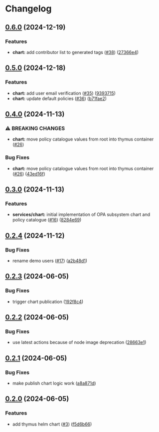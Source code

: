 # Changelog

## [0.6.0](https://github.com/carbynestack/thymus/compare/chart-v0.5.0...chart-v0.6.0) (2024-12-19)


### Features

* **chart:** add contributor list to generated tags ([#38](https://github.com/carbynestack/thymus/issues/38)) ([27366e4](https://github.com/carbynestack/thymus/commit/27366e450ecb9055e027ac2a96bc5a7360981153))

## [0.5.0](https://github.com/carbynestack/thymus/compare/chart-v0.4.0...chart-v0.5.0) (2024-12-18)


### Features

* **chart:** add user email verification ([#35](https://github.com/carbynestack/thymus/issues/35)) ([9393715](https://github.com/carbynestack/thymus/commit/9393715d301aeff3aa698b0324f96b2a77a44d91))
* **chart:** update default policies ([#36](https://github.com/carbynestack/thymus/issues/36)) ([b71fae2](https://github.com/carbynestack/thymus/commit/b71fae252ec77e6c4ad7ea916d6064f236efd211))

## [0.4.0](https://github.com/carbynestack/thymus/compare/chart-v0.3.0...chart-v0.4.0) (2024-11-13)


### ⚠ BREAKING CHANGES

* **chart:** move policy catalogue values from root into thymus container ([#26](https://github.com/carbynestack/thymus/issues/26))

### Bug Fixes

* **chart:** move policy catalogue values from root into thymus container ([#26](https://github.com/carbynestack/thymus/issues/26)) ([43ed16f](https://github.com/carbynestack/thymus/commit/43ed16fca5cffe053df09a6a08bda9ccce7d8ec6))

## [0.3.0](https://github.com/carbynestack/thymus/compare/chart-v0.2.4...chart-v0.3.0) (2024-11-13)


### Features

* **services/chart:** initial implementation of OPA subsystem chart and policy catalogue ([#16](https://github.com/carbynestack/thymus/issues/16)) ([8284e69](https://github.com/carbynestack/thymus/commit/8284e6916997ee98b57b229db03d718173eb3dc0))

## [0.2.4](https://github.com/carbynestack/thymus/compare/chart-v0.2.3...chart-v0.2.4) (2024-11-12)


### Bug Fixes

* rename demo users ([#17](https://github.com/carbynestack/thymus/issues/17)) ([a2b48d1](https://github.com/carbynestack/thymus/commit/a2b48d155236b8858229095dd76db25317c560b7))

## [0.2.3](https://github.com/carbynestack/thymus/compare/chart-v0.2.2...chart-v0.2.3) (2024-06-05)


### Bug Fixes

* trigger chart publication ([192f8c4](https://github.com/carbynestack/thymus/commit/192f8c4fc57a5b7c6ad336a08d7375ddce8d2656))

## [0.2.2](https://github.com/carbynestack/thymus/compare/chart-v0.2.1...chart-v0.2.2) (2024-06-05)


### Bug Fixes

* use latest actions because of node image deprecation ([28663e1](https://github.com/carbynestack/thymus/commit/28663e1db2bc66ebdd68016d28c183b35b05c3f8))

## [0.2.1](https://github.com/carbynestack/thymus/compare/chart-v0.2.0...chart-v0.2.1) (2024-06-05)


### Bug Fixes

* make publish chart logic work ([a8a871d](https://github.com/carbynestack/thymus/commit/a8a871d14ef5cb594a1cf17a726464e64b0805e5))

## [0.2.0](https://github.com/carbynestack/thymus/compare/chart-v0.1.0...chart-v0.2.0) (2024-06-05)


### Features

* add thymus helm chart ([#3](https://github.com/carbynestack/thymus/issues/3)) ([f5d6b66](https://github.com/carbynestack/thymus/commit/f5d6b6667c0ab9ae81306b7f56b25647dc97b09a))
